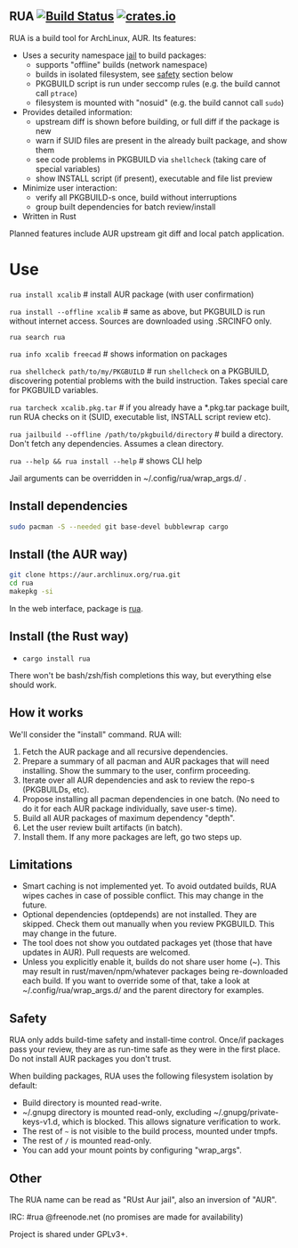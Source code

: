 ## RUA  [![Build Status](https://travis-ci.org/vn971/rua.svg?branch=master)](https://travis-ci.org/vn971/rua)  [![crates.io](https://img.shields.io/crates/v/rua.svg)](https://crates.io/crates/rua)

RUA is a build tool for ArchLinux, AUR. Its features:

- Uses a security namespace [jail](https://github.com/projectatomic/bubblewrap) to build packages:
  * supports "offline" builds (network namespace)
  * builds in isolated filesystem, see [safety](#Safety) section below
  * PKGBUILD script is run under seccomp rules (e.g. the build cannot call `ptrace`)
  * filesystem is mounted with "nosuid" (e.g. the build cannot call `sudo`)
- Provides detailed information:
  * upstream diff is shown before building, or full diff if the package is new
  * warn if SUID files are present in the already built package, and show them
  * see code problems in PKGBUILD via `shellcheck` (taking care of special variables)
  * show INSTALL script (if present), executable and file list preview
- Minimize user interaction:
  * verify all PKGBUILD-s once, build without interruptions
  * group built dependencies for batch review/install
- Written in Rust

Planned features include AUR upstream git diff and local patch application.


# Use

`rua install xcalib`  # install AUR package (with user confirmation)

`rua install --offline xcalib`  # same as above, but PKGBUILD is run without internet access. Sources are downloaded using .SRCINFO only.

`rua search rua`

`rua info xcalib freecad`  # shows information on packages

`rua shellcheck path/to/my/PKGBUILD`  # run `shellcheck` on a PKGBUILD, discovering potential problems with the build instruction. Takes special care for PKGBUILD variables.

`rua tarcheck xcalib.pkg.tar`  # if you already have a *.pkg.tar package built, run RUA checks on it (SUID, executable list, INSTALL script review etc).

`rua jailbuild --offline /path/to/pkgbuild/directory`  # build a directory. Don't fetch any dependencies. Assumes a clean directory.

`rua --help && rua install --help`  # shows CLI help

Jail arguments can be overridden in ~/.config/rua/wrap_args.d/ .


## Install dependencies
```sh
sudo pacman -S --needed git base-devel bubblewrap cargo
```


## Install (the AUR way)
```sh
git clone https://aur.archlinux.org/rua.git
cd rua
makepkg -si
```
In the web interface, package is [rua](https://aur.archlinux.org/packages/rua/).


## Install (the Rust way)
* `cargo install rua`

There won't be bash/zsh/fish completions this way, but everything else should work.


## How it works
We'll consider the "install" command. RUA will:

1. Fetch the AUR package and all recursive dependencies.
1. Prepare a summary of all pacman and AUR packages that will need installing.
  Show the summary to the user, confirm proceeding.
1. Iterate over all AUR dependencies and ask to review the repo-s (PKGBUILDs, etc).
1. Propose installing all pacman dependencies in one batch.
  (No need to do it for each AUR package individually, save user-s time).
1. Build all AUR packages of maximum dependency "depth".
1. Let the user review built artifacts (in batch).
1. Install them. If any more packages are left, go two steps up.

## Limitations

* Smart caching is not implemented yet. To avoid outdated builds, RUA wipes caches in case of possible conflict. This may change in the future.
* Optional dependencies (optdepends) are not installed. They are skipped. Check them out manually when you review PKGBUILD. This may change in the future.
* The tool does not show you outdated packages yet (those that have updates in AUR). Pull requests are welcomed.
* Unless you explicitly enable it, builds do not share user home (~). This may result in rust/maven/npm/whatever packages being re-downloaded each build. If you want to override some of that, take a look at ~/.config/rua/wrap_args.d/ and the parent directory for examples.


## Safety
RUA only adds build-time safety and install-time control. Once/if packages pass your review, they are as run-time safe as they were in the first place. Do not install AUR packages you don't trust.

When building packages, RUA uses the following filesystem isolation by default:

* Build directory is mounted read-write.
* ~/.gnupg directory is mounted read-only, excluding ~/.gnupg/private-keys-v1.d, which is blocked. This allows signature verification to work.
* The rest of `~` is not visible to the build process, mounted under tmpfs.
* The rest of `/` is mounted read-only.
* You can add your mount points by configuring "wrap_args".


## Other

The RUA name can be read as "RUst Aur jail", also an inversion of "AUR".

IRC: #rua @freenode.net  (no promises are made for availability)

Project is shared under GPLv3+.
